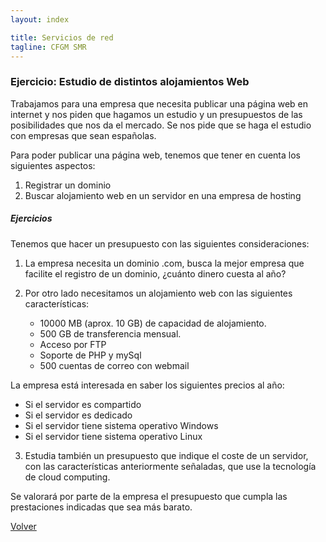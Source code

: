 ```yaml
---
layout: index

title: Servicios de red 
tagline: CFGM SMR
---
```

### Ejercicio: Estudio de distintos alojamientos Web

Trabajamos para una empresa que necesita publicar una página web en internet y nos piden que hagamos un estudio y un presupuestos de las posibilidades que nos da el mercado. Se nos pide que se haga el estudio con empresas que sean españolas.

Para poder publicar una página web, tenemos que tener en cuenta los siguientes aspectos:

1. Registrar un dominio
2. Buscar alojamiento web en un servidor en una empresa de hosting


##### **Ejercicios**

Tenemos que hacer un presupuesto con las siguientes consideraciones:

1. La empresa necesita un dominio .com, busca la mejor empresa que facilite el registro de un dominio, ¿cuánto dinero cuesta al año?
2. Por otro lado necesitamos un alojamiento web con las siguientes características:

   * 10000 MB (aprox. 10 GB) de capacidad de alojamiento.
   * 500 GB de transferencia mensual.
   * Acceso por FTP
   * Soporte de PHP y mySql
   * 500 cuentas de correo con webmail

 La empresa está interesada en saber los siguientes precios al año:

   * Si el servidor es compartido
   * Si el servidor es dedicado
   * Si el servidor tiene sistema operativo Windows
   * Si el servidor tiene sistema operativo Linux
3. Estudia también un presupuesto que indique el coste de un servidor, con las características anteriormente señaladas, que use la tecnología de cloud computing.


Se valorará por parte de la empresa el presupuesto que cumpla las prestaciones indicadas que sea más barato.


[Volver](index)
